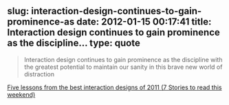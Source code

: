 slug: interaction-design-continues-to-gain-prominence-as
date: 2012-01-15 00:17:41
title: Interaction design continues to gain prominence as the discipline...
type: quote
---

> Interaction design continues to gain prominence as the discipline with the greatest potential to maintain our sanity in this brave new world of distraction

[Five lessons from the best interaction designs of 2011 (7 Stories to read this weekend)](http://designmind.frogdesign.com/blog/5-lessons-from-the-best-interaction-designs-of-2011.html)
